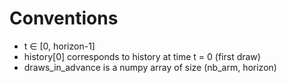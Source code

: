 # Conventions
- t $\in$ [0, horizon-1]
- history[0] corresponds to history at time t = 0 (first draw)
- draws_in_advance is a numpy array of size (nb_arm, horizon)
